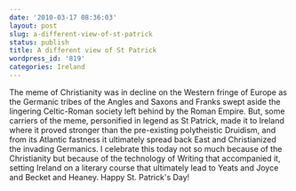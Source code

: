 ```yaml
---
date: '2010-03-17 08:36:03'
layout: post
slug: a-different-view-of-st-patrick
status: publish
title: A different view of St Patrick
wordpress_id: '819'
categories: Ireland
---
```


The meme of Christianity was in decline on the Western fringe of Europe as the Germanic tribes of the Angles and Saxons and Franks swept aside the lingering Celtic-Roman society left behind by the Roman Empire.  But, some carriers of the meme, personified in legend as St Patrick, made it to Ireland where it proved stronger than the pre-existing polytheistic Druidism, and from its Atlantic fastness it ultimately spread back East and Christianized the invading Germanics.  I celebrate this today not so much because of the Christianity but because of the technology of Writing that accompanied it, setting Ireland on a literary course that ultimately lead to Yeats and Joyce and Becket and Heaney.  Happy St. Patrick's Day!
